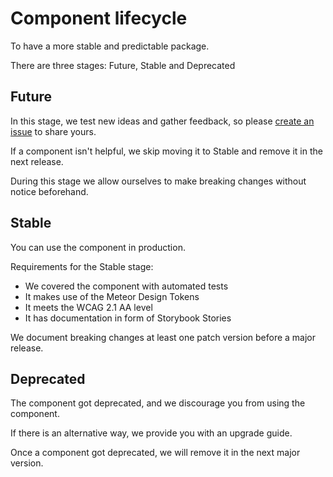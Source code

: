 # Component lifecycle

To have a more stable and predictable package.

There are three stages: Future, Stable and Deprecated

## Future

In this stage, we test new ideas and gather feedback, so please [create an issue](https://github.com/heyframe/meteor/issues/new/choose) to share yours.

If a component isn't helpful, we skip moving it to Stable and remove it in the next release.

During this stage we allow ourselves to make breaking changes without notice beforehand.

## Stable

You can use the component in production.

Requirements for the Stable stage:

- We covered the component with automated tests
- It makes use of the Meteor Design Tokens
- It meets the WCAG 2.1 AA level
- It has documentation in form of Storybook Stories

We document breaking changes at least one patch version before a major release.

## Deprecated

The component got deprecated, and we discourage you from using the component.

If there is an alternative way, we provide you with an upgrade guide.

Once a component got deprecated, we will remove it in the next major version.
